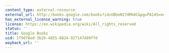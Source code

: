 ```yaml
---
content_type: external-resource
external_url: http://books.google.com/books?id=UBUeNI7dMk8C&pg=PA145=onepage
has_external_license_warning: true
license: https://en.wikipedia.org/wiki/All_rights_reserved
status: ''
title: Google Books
uid: 1f9d78ed-3b2b-4855-8824-927147d89ffd
wayback_url: ''
---
```

